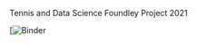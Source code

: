 Tennis and Data Science Foundley Project 2021

[![Binder](https://mybinder.org/v2/gh/Brankonymous/Tennis-and-Data-Science-Foundley-Project-2021/HEAD)
